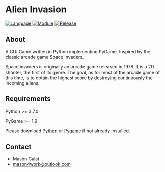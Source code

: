 # Alien Invasion

[![Language](https://img.shields.io/badge/language-python-blue.svg?style=flat)](https://www.python.org)
[![Module](https://img.shields.io/badge/module-pygame-brightgreen.svg?style=flat)](http://www.pygame.org/news.html)
[![Release](https://img.shields.io/badge/release-v1.0-orange.svg?style=flat)](https://github.com/spacewizard66/Alien-Invasion)

## About

A GUI Game written in Python implementing PyGame. Inspired by the classic arcade game Space Invaders.

Space invaders is originally an arcade game released in 1978. It is a 2D shooter, the first of its genre. 
The goal, as for most of the arcade game of this time, is to obtain the highest score by destroying continuously the incoming aliens.

## Requirements

Python >= 3.7.0

PyGame >= 1.9

Please download [Python](https://www.python.org/downloads/) or [Pygame](http://www.pygame.org/download.shtml) if not already installed.

## Contact

- Mason Galat
- mason4work@outlook.com
